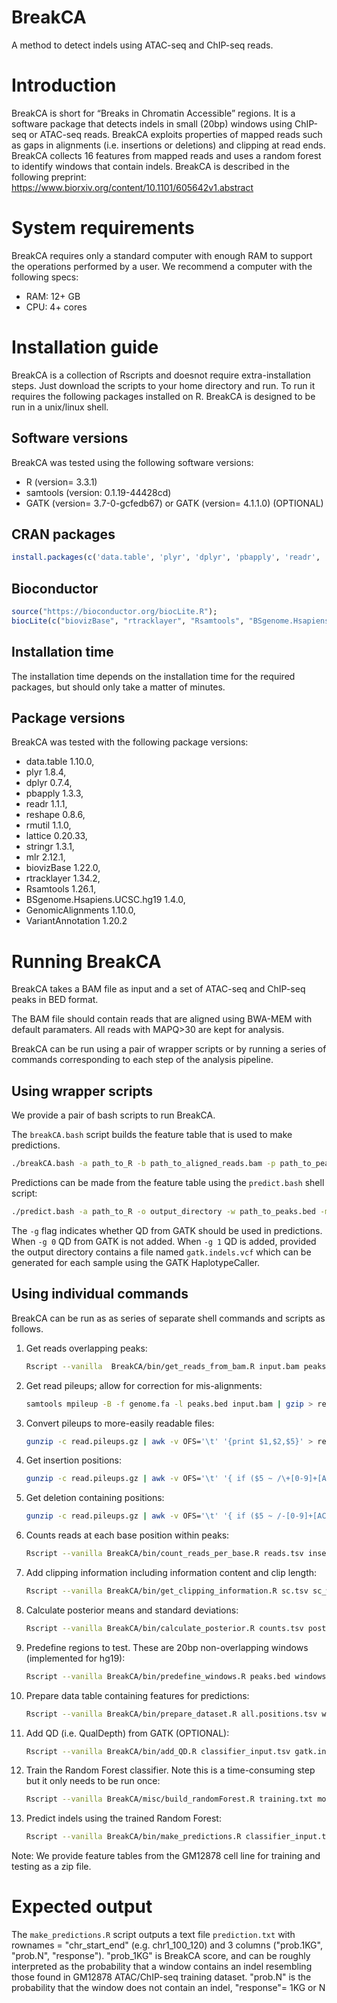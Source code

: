 # BreakCA
A method to detect indels using ATAC-seq and ChIP-seq reads.

# Introduction
BreakCA is short for “Breaks in Chromatin Accessible” regions. It is a software package that detects indels in small (20bp) windows using ChIP-seq or ATAC-seq reads. BreakCA exploits properties of mapped reads such as gaps in alignments (i.e. insertions or deletions) and clipping at read ends.  BreakCA collects 16 features from mapped reads and uses a random forest to identify windows that contain indels. BreakCA is described in the following preprint: https://www.biorxiv.org/content/10.1101/605642v1.abstract

# System requirements
BreakCA requires only a standard computer with enough RAM to support the operations performed by a user. We recommend a computer with the following specs:

* RAM: 12+ GB
* CPU: 4+ cores

# Installation guide
BreakCA is a collection of Rscripts and doesnot require extra-installation steps. Just download the scripts to your home directory and run. To run it requires the following packages installed on R. BreakCA is designed to be run in a unix/linux shell.

## Software versions

BreakCA was tested using the following software versions:
 * R (version= 3.3.1)
 * samtools (version: 0.1.19-44428cd)
 * GATK (version= 3.7-0-gcfedb67) or GATK (version= 4.1.1.0) (OPTIONAL)

## CRAN packages

```R
install.packages(c('data.table', 'plyr', 'dplyr', 'pbapply', 'readr', 'reshape', 'rmutil', 'lattice', 'stringr', 'mlr'))
```

## Bioconductor

```R
source("https://bioconductor.org/biocLite.R");
biocLite(c("biovizBase", "rtracklayer", "Rsamtools", "BSgenome.Hsapiens.UCSC.hg19", "GenomicAlignments", "VariantAnnotation")
```

## Installation time
The installation time depends on the installation time for the required packages, but should only take a matter of minutes.

## Package versions
BreakCA was tested with the following package versions:
* data.table	1.10.0,
* plyr	1.8.4,
* dplyr	0.7.4,
* pbapply	1.3.3,
* readr	1.1.1,
* reshape	0.8.6,
* rmutil	1.1.0,
* lattice	0.20.33,
* stringr	1.3.1,
* mlr	2.12.1,
* biovizBase	1.22.0,
* rtracklayer	1.34.2,
* Rsamtools	1.26.1,
* BSgenome.Hsapiens.UCSC.hg19	1.4.0,
* GenomicAlignments	1.10.0,
* VariantAnnotation	1.20.2

# Running BreakCA

BreakCA takes a BAM file as input and a set of ATAC-seq and ChIP-seq peaks in BED format. 

The BAM file should contain reads that are aligned using BWA-MEM with default paramaters. All reads with MAPQ>30 are kept for analysis.

BreakCA can be run using a pair of wrapper scripts or by running a series of commands corresponding to each step of the analysis pipeline.

## Using wrapper scripts

We provide a pair of bash scripts to run BreakCA. 

The `breakCA.bash` script builds the feature table that is used to make predictions.
```bash
./breakCA.bash -a path_to_R -b path_to_aligned_reads.bam -p path_to_peaks.bed -o output_directory -g fasta_file_for_genome.fa
```

Predictions can be made from the feature table using the `predict.bash` shell script:
```bash
./predict.bash -a path_to_R -o output_directory -w path_to_peaks.bed -m model -g 0
```

The `-g` flag indicates whether QD from GATK should be used in predictions. When `-g 0` QD from GATK is not added. When `-g 1` QD is added, provided the output directory contains a file named `gatk.indels.vcf` which can be generated for each sample using the GATK HaplotypeCaller.

## Using individual commands

BreakCA can be run as as series of separate shell commands and scripts as follows. 

1. Get reads overlapping peaks:
   ```bash
   Rscript --vanilla  BreakCA/bin/get_reads_from_bam.R input.bam peaks.bed reads.tsv
   ```

2. Get read pileups; allow for correction for mis-alignments:
   ```bash
   samtools mpileup -B -f genome.fa -l peaks.bed input.bam | gzip > read.pileups.gz
   ```

3. Convert pileups to more-easily readable files:
    ```bash
    gunzip -c read.pileups.gz | awk -v OFS='\t' '{print $1,$2,$5}' > read.pileup
    ```

4. Get insertion positions:
    ```bash
    gunzip -c read.pileups.gz | awk -v OFS='\t' '{ if ($5 ~ /\+[0-9]+[ACGTNacgtn]+/) print $1,$2,$5}' > insertion.pileups
    ```

5. Get deletion containing positions:
    ```bash
    gunzip -c read.pileups.gz | awk -v OFS='\t' '{ if ($5 ~ /-[0-9]+[ACGTNacgtn]+/) print $1,$2,$5}' > deletion.pileups
    ```

6. Counts reads at each base position within peaks:
    ```bash
    Rscript --vanilla BreakCA/bin/count_reads_per_base.R reads.tsv insertion.pileups deletion.pileups read.pileup sc.tsv counts.tsv
    ```

7. Add clipping information including information content and clip length:
    ```bash
    Rscript --vanilla BreakCA/bin/get_clipping_information.R sc.tsv sc_w_seq.tsv clip.info.txt
    ```

8. Calculate posterior means and standard deviations:
    ```bash
    Rscript --vanilla BreakCA/bin/calculate_posterior.R counts.tsv posteriors.tsv clip.info.txt all.positions.tsv
    ```

9. Predefine regions to test. These are 20bp non-overlapping windows (implemented for hg19):
    ```bash
    Rscript --vanilla BreakCA/bin/predefine_windows.R peaks.bed windows.bed
    ```

10. Prepare data table containing features for predictions:
    ```bash
    Rscript --vanilla BreakCA/bin/prepare_dataset.R all.positions.tsv windows.bed classifier_id_frame.csv classifier_input.tsv
    ```

11. Add QD (i.e. QualDepth) from GATK (OPTIONAL):
    ```bash
    Rscript --vanilla BreakCA/bin/add_QD.R classifier_input.tsv gatk.indels.vcf windows.bed classifier_input_w_QD.tsv 
    ```
    
12. Train the Random Forest classifier. Note this is a time-consuming step but it only needs to be run once:
    ```bash
    Rscript --vanilla BreakCA/misc/build_randomForest.R training.txt model.rda
    ```

13. Predict indels using the trained Random Forest:
    ```bash
    Rscript --vanilla BreakCA/bin/make_predictions.R classifier_input.tsv model.rda prediction.txt 
    ```
 
Note: We provide feature tables from the GM12878 cell line for training and testing as a zip file.

# Expected output 

The `make_predictions.R` script outputs a text file `prediction.txt` with rownames = "chr_start_end" (e.g. chr1_100_120) and 3 columns ("prob.1KG", "prob.N", "response"). "prob_1KG" is BreakCA score, and can be roughly interpreted as the probability that a window contains an indel resembling those found in GM12878 ATAC/ChIP-seq training dataset. "prob.N" is the probability that the window does not contain an indel, "response"= 1KG or N
